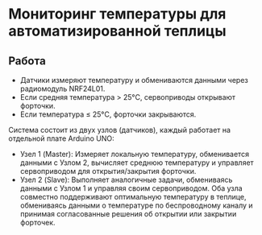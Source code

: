 # Мониторинг температуры для автоматизированной теплицы

## Работа
- Датчики измеряют температуру и обмениваются данными через радиомодуль NRF24L01.
- Если средняя температура > 25°C, сервоприводы открывают форточки.
- Если температура ≤ 25°C, форточки закрываются.

Система состоит из двух узлов (датчиков), каждый работает на отдельной плате Arduino UNO:
- Узел 1 (Master): Измеряет локальную температуру, обменивается данными с Узлом 2, вычисляет среднюю температуру и управляет сервоприводом для открытия/закрытия форточки.
- Узел 2 (Slave): Выполняет аналогичные задачи, обмениваясь данными с Узлом 1 и управляя своим сервоприводом.
Оба узла совместно поддерживают оптимальную температуру в теплице, обмениваясь данными о температуре по беспроводному каналу и принимая согласованные решения об открытии или закрытии форточек.